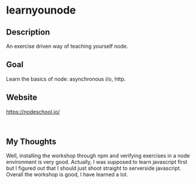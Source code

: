 <h1>learnyounode</h1>
<h2>Description</h2>
<p>An exercise driven way of teaching yourself node.</p>
<h2>Goal</h2>
<p>Learn the basics of node: asynchronous i/o, http.</p>
<h2>Website</h2>
<p><a href="https://nodeschool.io/">https://nodeschool.io/</a></p>
<br>
<h2>My Thoughts</h2>
<p>
    Well, installing the workshop through npm and verifying exercises in a 
    node environment is very good. Actually, I was supposed to learn javascript first
    but I figured out that I should just shoot straight to serverside javascript.
    Overall the workshop is good, I have learned a lot.
</p>
